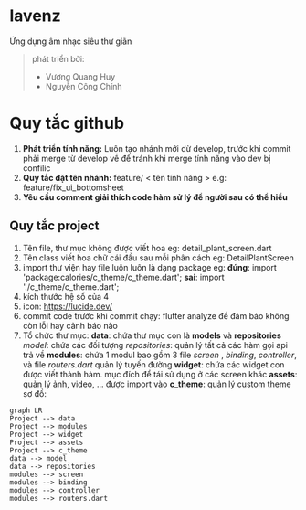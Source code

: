 # lavenz
Ứng dụng âm nhạc siêu thư giãn

> phát triển bởi:
>  - Vương Quang Huy
>  - Nguyễn Công Chính

# Quy tắc github

1. **Phát triển tính năng:**
   Luôn tạo nhánh mới dừ develop, trước khi commit phải merge từ develop về để tránh khi merge tính năng vào dev bị confilic
2. **Quy tắc đặt tên nhánh:**
   feature/ < tên tính năng >
   e.g: feature/fix_ui_bottomsheet
3. **Yêu cầu comment giải thích code hàm sử lý để người sau có thể hiểu**

## Quy tắc project

1. Tên file, thư mục không được viết hoa
   eg: detail_plant_screen.dart
2. Tên class viết hoa chữ cái đầu sau mỗi phân cách
   eg: DetailPlantScreen
3. import thư viện hay file luôn luôn là dạng package
   eg: **đúng**: import 'package:calories/c_theme/c_theme.dart'; **sai**: import './c_theme/c_theme.dart';
4. kích thước
   hệ số của 4
5. icon:
   https://lucide.dev/
6. commit code
   trước khi commit chạy: flutter analyze để đảm bảo không còn lỗi hay cảnh báo nào
7. Tổ chức thư mục:
   **data**:  chứa thư mục con là **models** và **repositories**
   *model*: chứa các đối tượng
   *repositories*: quản lý tất cả các hàm gọi api trả về
   **modules**: chứa 1 modul bao gồm 3 file *screen* , *binding*, *controller*,  và file *routers.dart* quản lý tuyến đường
   **widget**: chứa các widget con được viết thành hàm. mục đích để tái sử dụng ở các screen khác
   **assets**: quản lý ảnh, video, ... được import vào
   **c_theme**: quản lý custom theme
   sơ đồ:
```mermaid
graph LR
Project --> data
Project --> modules
Project --> widget
Project --> assets
Project --> c_theme
data --> model
data --> repositories
modules --> screen
modules --> binding
modules --> controller
modules --> routers.dart
```

